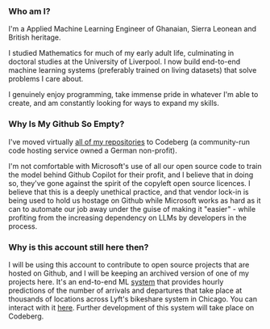 ### Who am I?
I'm a Applied Machine Learning Engineer of Ghanaian, Sierra Leonean and British heritage. 

I studied Mathematics for much of my early adult life, culminating in doctoral studies at the University of Liverpool. I now build end-to-end machine learning systems (preferably trained on living datasets) that solve problems I care about. 

I genuinely enjoy programming, take immense pride in whatever I'm able to create, and am constantly looking for ways to expand my skills. 

### Why Is My Github So Empty?
I've moved virtually [all of my repositories](https://codeberg.org/kobinabrandon?tab=repositories) to Codeberg (a community-run code hosting service owned a German non-profit). 

I'm not comfortable with Microsoft's use of all our open source code to train the model behind Github Copilot for their profit, and I believe that in doing so, they've gone against the spirit of the copyleft open source licences. I believe that this is a deeply unethical practice, and that vendor lock-in is being used to hold us hostage on Github while Microsoft works as hard as it can to automate our job away under the guise of making it "easier" - while profiting from the increasing dependency on LLMs by developers in the process.

### Why is this account still here then?
I will be using this account to contribute to open source projects that are hosted on Github, and I will be keeping an archived version of one of my projects here. It's an end-to-end ML [system](https://github.com/kobinabrandon/Hourly-Divvy-Trip-Predictor) that provides hourly predictions of the number of arrivals and departures that take place at thousands of locations across Lyft's bikeshare system in Chicago. You can interact with it [here](https://melodious-wisdom-production-2431.up.railway.app/). Further development of this system will take place on Codeberg.
